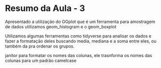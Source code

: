 # Resumo da Aula - 3

Apresentado a utilização do GGplot que é um ferramenta para amostragem de dados utilizamos geom_histogram e o geom_boxplot

Utilizamos algumas ferramentas como tidyverse para analisar os dados e fazer a formatação deles buscando media, mediana e a soma entre eles, ou também da pra ordenar os grupos.

janitor para formatar os nomes das colunas, ele trasnforma os nomes das colunas para um padrão camelcase